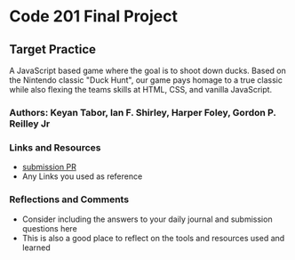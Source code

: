 # Code 201 Final Project

## Target Practice

A JavaScript based game where the goal is to shoot down ducks. Based on the Nintendo classic "Duck Hunt", our game pays homage to a true classic while also flexing the teams skills at HTML, CSS, and  vanilla JavaScript.

### Authors: Keyan Tabor, Ian F. Shirley, Harper Foley, Gordon P. Reilley Jr

### Links and Resources
* [submission PR](http://xyz.com)
* Any Links you used as reference

### Reflections and Comments
* Consider including the answers to your daily journal and submission questions here
* This is also a good place to reflect on the tools and resources used and learned
